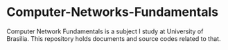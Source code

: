 # Computer-Networks-Fundamentals
Computer Network Fundamentals is a subject I study at University of Brasilia. This repository holds documents and source codes related to that.
